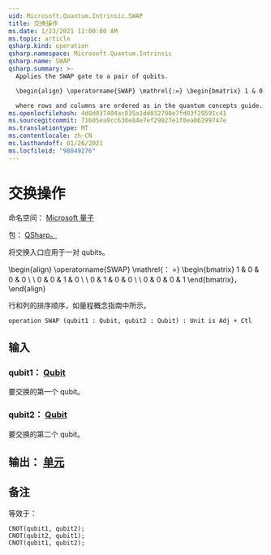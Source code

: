```yaml
---
uid: Microsoft.Quantum.Intrinsic.SWAP
title: 交换操作
ms.date: 1/23/2021 12:00:00 AM
ms.topic: article
qsharp.kind: operation
qsharp.namespace: Microsoft.Quantum.Intrinsic
qsharp.name: SWAP
qsharp.summary: >-
  Applies the SWAP gate to a pair of qubits.

  \begin{align} \operatorname{SWAP} \mathrel{:=} \begin{bmatrix} 1 & 0 & 0 & 0 \\\\ 0 & 0 & 1 & 0 \\\\ 0 & 1 & 0 & 0 \\\\ 0 & 0 & 0 & 1 \end{bmatrix}, \end{align}

  where rows and columns are ordered as in the quantum concepts guide.
ms.openlocfilehash: 4d8d037404ac835a1dd032790e7fd03f29591c41
ms.sourcegitcommit: 71605ea9cc630e84e7ef29027e1f0ea06299747e
ms.translationtype: MT
ms.contentlocale: zh-CN
ms.lasthandoff: 01/26/2021
ms.locfileid: "98849276"
---
```

# <a name="swap-operation"></a>交换操作

命名空间： [Microsoft 量子](xref:Microsoft.Quantum.Intrinsic)

包： [QSharp。](https://nuget.org/packages/Microsoft.Quantum.QSharp.Core)


将交换入口应用于一对 qubits。

\begin{align} \operatorname{SWAP} \mathrel{： =} \begin{bmatrix} 1 & 0 & 0 & 0 \\ \\ 0 & 0 & 1 & 0 \\ \\ 0 & 1 & 0 & 0 \\ \\ 0 & 0 & 0 & 1 \end{bmatrix}，\end{align}

行和列的排序顺序，如量程概念指南中所示。

```qsharp
operation SWAP (qubit1 : Qubit, qubit2 : Qubit) : Unit is Adj + Ctl
```


## <a name="input"></a>输入

### <a name="qubit1--qubit"></a>qubit1： [Qubit](xref:microsoft.quantum.lang-ref.qubit)

要交换的第一个 qubit。


### <a name="qubit2--qubit"></a>qubit2： [Qubit](xref:microsoft.quantum.lang-ref.qubit)

要交换的第二个 qubit。



## <a name="output--unit"></a>输出： [单元](xref:microsoft.quantum.lang-ref.unit)



## <a name="remarks"></a>备注

等效于：

```qsharp
CNOT(qubit1, qubit2);
CNOT(qubit2, qubit1);
CNOT(qubit1, qubit2);
```
